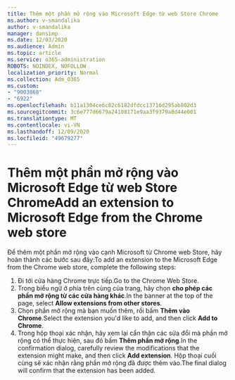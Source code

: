```yaml
---
title: Thêm một phần mở rộng vào Microsoft Edge từ web Store Chrome
ms.author: v-smandalika
author: v-smandalika
manager: dansimp
ms.date: 12/03/2020
ms.audience: Admin
ms.topic: article
ms.service: o365-administration
ROBOTS: NOINDEX, NOFOLLOW
localization_priority: Normal
ms.collection: Adm_O365
ms.custom:
- "9003868"
- "6922"
ms.openlocfilehash: b11a1304ce6c82c6182dfdcc13716d295ab802d3
ms.sourcegitcommit: 3c6e777d6679a24108171e9aa3f9379a8d44e001
ms.translationtype: MT
ms.contentlocale: vi-VN
ms.lasthandoff: 12/09/2020
ms.locfileid: "49679277"
---
```

# <a name="add-an-extension-to-microsoft-edge-from-the-chrome-web-store"></a><span data-ttu-id="9ff74-102">Thêm một phần mở rộng vào Microsoft Edge từ web Store Chrome</span><span class="sxs-lookup"><span data-stu-id="9ff74-102">Add an extension to Microsoft Edge from the Chrome web store</span></span>

<span data-ttu-id="9ff74-103">Để thêm một phần mở rộng vào cạnh Microsoft từ Chrome web Store, hãy hoàn thành các bước sau đây:</span><span class="sxs-lookup"><span data-stu-id="9ff74-103">To add an extension to the Microsoft Edge from the Chrome web store, complete the following steps:</span></span>

1. <span data-ttu-id="9ff74-104">Đi tới cửa hàng Chrome trực tiếp.</span><span class="sxs-lookup"><span data-stu-id="9ff74-104">Go to the Chrome Web Store.</span></span>
2. <span data-ttu-id="9ff74-105">Trong biểu ngữ ở phía trên cùng của trang, hãy chọn **cho phép các phần mở rộng từ các cửa hàng khác**.</span><span class="sxs-lookup"><span data-stu-id="9ff74-105">In the banner at the top of the page, select **Allow extensions from other stores**.</span></span>
3. <span data-ttu-id="9ff74-106">Chọn phần mở rộng mà bạn muốn thêm, rồi bấm **Thêm vào Chrome**.</span><span class="sxs-lookup"><span data-stu-id="9ff74-106">Select the extension you'd like to add, and then click **Add to Chrome**.</span></span>
4. <span data-ttu-id="9ff74-107">Trong hộp thoại xác nhận, hãy xem lại cẩn thận các sửa đổi mà phần mở rộng có thể thực hiện, sau đó bấm **Thêm phần mở rộng**.</span><span class="sxs-lookup"><span data-stu-id="9ff74-107">In the confirmation dialog, carefully review the modifications that the extension might make, and then click **Add extension**.</span></span>
<span data-ttu-id="9ff74-108">Hộp thoại cuối cùng sẽ xác nhận rằng phần mở rộng đã được thêm vào.</span><span class="sxs-lookup"><span data-stu-id="9ff74-108">The final dialog will confirm that the extension has been added.</span></span>